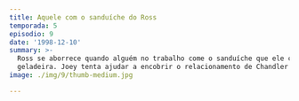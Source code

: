 ```yaml
---
title: Aquele com o sanduíche do Ross
temporada: 5
episodio: 9
date: '1998-12-10'
summary: >-
  Ross se aborrece quando alguém no trabalho come o sanduíche que ele colocou na
  geladeira. Joey tenta ajudar a encobrir o relacionamento de Chandler e Monica.
image: ./img/9/thumb-medium.jpg

---
```

